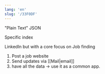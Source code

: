 ```yaml
---
lang: 'en'
slug: '/33F0DF'
---
```


"Plain Text" JSON

Specific index

LinkedIn but with a core focus on Job finding

1. Post a job website
2. Send updates via [[Mail|email]]
3. have all the data → use it as a common app.
